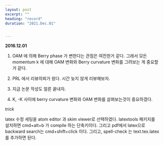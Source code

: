 ```yaml
---
layout: post
excerpt: ""
heading: "record"
duration: "2021.Dec.01"


---
```


**2016.12.01**

1. OAM 에 의해 Berry phase 가 변한다는 관점은 여전한거 같다.
그래서 모든 momentum k 에 대해 OAM 변화와 Berry curvature 변화를 그려보는 게 중요할 거 같다.

2. PRL 에서 리뷰의뢰가 왔다. 시간 늦지 않게 리뷰해보자.

3. 지금 논문 작성도 얼른 끝내자.

4. K, -K 사이에 berry curvature 변화와 OAM 변화를 살펴보는것이 중요하겠다.



*trick*

latex 수정 세팅을 atom editor 과 skim viewer로 선택하였다.
latextools 패키지를 설치하면 cmd+alt+b 가 compile 하는 단축키이다.
그리고 pdf에서 latex으로 backward search는 cmd+shift+click 이다.
그리고, spell-check 는 text.tex.latex를 추가하면 된다.
